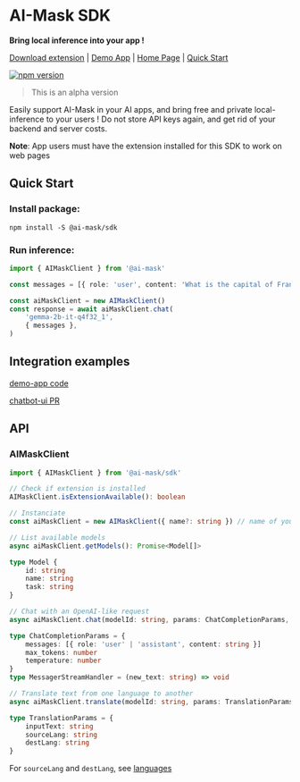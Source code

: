 # AI-Mask SDK

**Bring local inference into your app !**

[Download extension](#) | [Demo App](https://pacoccino.github.io/ai-mask/) | [Home Page](https://github.com/pacoccino/ai-mask/blob/main/packages/extension/icons/icon-128.png) | [Quick Start](#quick-start)

[![npm version](https://badge.fury.io/js/@ai-mask%2Fsdk.svg)](https://badge.fury.io/js/@ai-mask%2Fsdk)

> This is an alpha version

Easily support AI-Mask in your AI apps, and bring free and private local-inference to your users ! Do not store API keys again, and get rid of your backend and server costs. 

**Note**: App users must have the extension installed for this SDK to work on web pages

## Quick Start

### Install package:
```shell
npm install -S @ai-mask/sdk
```

### Run inference:
```typescript
import { AIMaskClient } from '@ai-mask'

const messages = [{ role: 'user', content: 'What is the capital of France ? ' }]

const aiMaskClient = new AIMaskClient()
const response = await aiMaskClient.chat(
    'gemma-2b-it-q4f32_1',
	{ messages },
)
```


## Integration examples

[demo-app code](/examples/demo-app/)

[chatbot-ui PR](https://github.com/pacoccino/chatbot-ui/pull/1/files)

## API

### AIMaskClient

```typescript
import { AIMaskClient } from '@ai-mask/sdk'

// Check if extension is installed
AIMaskClient.isExtensionAvailable(): boolean

// Instanciate
const aiMaskClient = new AIMaskClient({ name?: string }) // name of your app

// List available models
async aiMaskClient.getModels(): Promise<Model[]>

type Model {
    id: string
    name: string
    task: string
}

// Chat with an OpenAI-like request
async aiMaskClient.chat(modelId: string, params: ChatCompletionParams, streamCallback?: MessagerStreamHandler): Promise<string>

type ChatCompletionParams = {
    messages: [{ role: 'user' | 'assistant', content: string }]
    max_tokens: number
    temperature: number
}
type MessagerStreamHandler = (new_text: string) => void

// Translate text from one language to another
async aiMaskClient.translate(modelId: string, params: TranslationParams, streamCallback?: MessagerStreamHandler): Promise<string>

type TranslationParams = {
    inputText: string
    sourceLang: string
    destLang: string
}
```

For `sourceLang` and `destLang`, see [languages](/packages/core/src/config/translation.ts)
